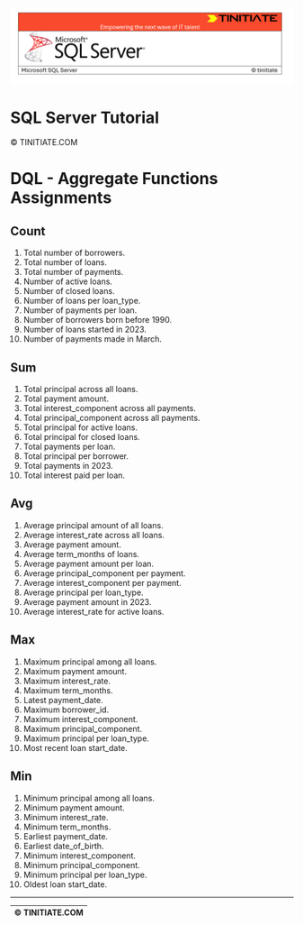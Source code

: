 ![SQL Server Tinitiate Image](../../../sqlserver-sql/sqlserver.png)

# SQL Server Tutorial

&copy; TINITIATE.COM

# DQL - Aggregate Functions Assignments

## Count
1. Total number of borrowers.
2. Total number of loans.
3. Total number of payments.
4. Number of active loans.
5. Number of closed loans.
6. Number of loans per loan_type.
7. Number of payments per loan.
8. Number of borrowers born before 1990.
9. Number of loans started in 2023.
10. Number of payments made in March.

## Sum
1. Total principal across all loans.
2. Total payment amount.
3. Total interest_component across all payments.
4. Total principal_component across all payments.
5. Total principal for active loans.
6. Total principal for closed loans.
7. Total payments per loan.
8. Total principal per borrower.
9. Total payments in 2023.
10. Total interest paid per loan.

## Avg
1. Average principal amount of all loans.
2. Average interest_rate across all loans.
3. Average payment amount.
4. Average term_months of loans.
5. Average payment amount per loan.
6. Average principal_component per payment.
7. Average interest_component per payment.
8. Average principal per loan_type.
9. Average payment amount in 2023.
10. Average interest_rate for active loans.

## Max
1. Maximum principal among all loans.
2. Maximum payment amount.
3. Maximum interest_rate.
4. Maximum term_months.
5. Latest payment_date.
6. Maximum borrower_id.
7. Maximum interest_component.
8. Maximum principal_component.
9. Maximum principal per loan_type.
10. Most recent loan start_date.

## Min
1. Minimum principal among all loans.
2. Minimum payment amount.
3. Minimum interest_rate.
4. Minimum term_months.
5. Earliest payment_date.
6. Earliest date_of_birth.
7. Minimum interest_component.
8. Minimum principal_component.
9. Minimum principal per loan_type.
10. Oldest loan start_date.

***
| &copy; TINITIATE.COM |
|----------------------|

